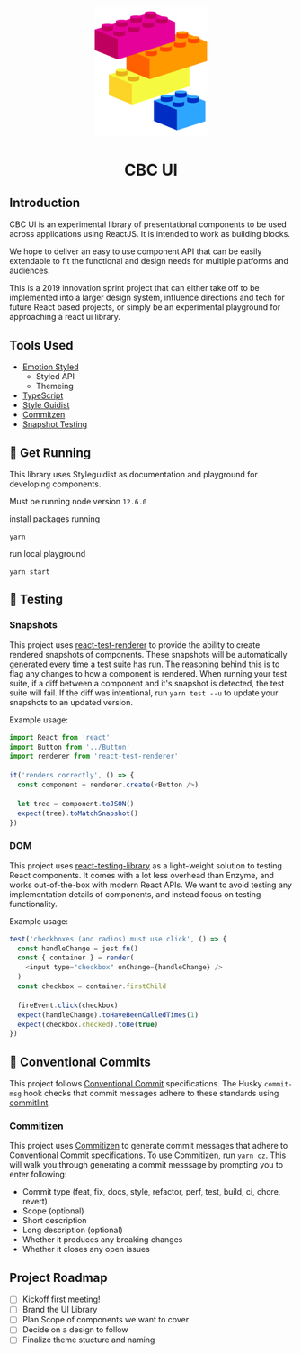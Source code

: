 <p align="center">
    <img alt="CBC UI" src="./images/building-blocks.svg" width="200" />
</p>
<h1 align="center">
  CBC UI
</h1>

## Introduction

CBC UI is an experimental library of presentational components to be used across applications using ReactJS. It is intended to work as building blocks.

We hope to deliver an easy to use component API that can be easily extendable to fit the functional and design needs for multiple platforms and audiences.

This is a 2019 innovation sprint project that can either take off to be implemented into a larger design system, influence directions and tech for future React based projects, or simply be an experimental playground for approaching a react ui library.

## Tools Used

- [Emotion Styled](https://emotion.sh/docs/introduction)
  - Styled API
  - Themeing
- [TypeScript](https://www.typescriptlang.org/)
- [Style Guidist](https://react-styleguidist.js.org/)
- [Commitzen](https://commitizen.github.io/cz-cli/)
- [Snapshot Testing](https://jestjs.io/docs/en/snapshot-testing)

## 🏃 Get Running

This library uses Styleguidist as documentation and playground for developing components.

Must be running node version `12.6.0`

install packages running

`yarn`

run local playground

`yarn start`

## 🧪 Testing

### Snapshots

This project uses [react-test-renderer](https://github.com/facebook/react/tree/master/packages/react-test-renderer) to provide the ability to create rendered snapshots of components. These snapshots will be automatically generated every time a test suite has run. The reasoning behind this is to flag any changes to how a component is rendered. When running your test suite, if a diff between a component and it's snapshot is detected, the test suite will fail. If the diff was intentional, run `yarn test --u` to update your snapshots to an updated version.

Example usage:

```js
import React from 'react'
import Button from '../Button'
import renderer from 'react-test-renderer'

it('renders correctly', () => {
  const component = renderer.create(<Button />)

  let tree = component.toJSON()
  expect(tree).toMatchSnapshot()
})
```

### DOM

This project uses [react-testing-library](https://github.com/testing-library/react-testing-library) as a light-weight solution to testing React components. It comes with a lot less overhead than Enzyme, and works out-of-the-box with modern React APIs. We want to avoid testing any implementation details of components, and instead focus on testing functionality.

Example usage:

```js
test('checkboxes (and radios) must use click', () => {
  const handleChange = jest.fn()
  const { container } = render(
    <input type="checkbox" onChange={handleChange} />
  )
  const checkbox = container.firstChild

  fireEvent.click(checkbox)
  expect(handleChange).toHaveBeenCalledTimes(1)
  expect(checkbox.checked).toBe(true)
})
```

## 👔 Conventional Commits

This project follows [Conventional Commit](https://www.conventionalcommits.org/en/v1.0.0-beta.4/) specifications. The Husky `commit-msg` hook checks that commit messages adhere to these standards using [commitlint](https://github.com/conventional-changelog/commitlint).

### Commitizen

This project uses [Commitizen](https://github.com/commitizen/cz-cli) to generate commit messages that adhere to Conventional Commit specifications. To use Commitizen, run `yarn cz`. This will walk you through generating a commit messsage by prompting you to enter following:

- Commit type (feat, fix, docs, style, refactor, perf, test, build, ci, chore, revert)
- Scope (optional)
- Short description
- Long description (optional)
- Whether it produces any breaking changes
- Whether it closes any open issues

## Project Roadmap

- [ ] Kickoff first meeting!
- [ ] Brand the UI Library
- [ ] Plan Scope of components we want to cover
- [ ] Decide on a design to follow
- [ ] Finalize theme stucture and naming
